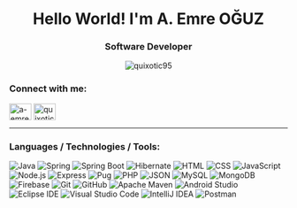 <h1 align="center">Hello World! I'm A. Emre OĞUZ</h1>
<h3 align="center">Software Developer</h3>

<p align="center"> <img src="https://img.shields.io/github/followers/Quixotic95?style=social" alt="quixotic95" /> </p>

<h3 align="left">Connect with me:</h3>
<p align="left">
  <a href="https://linkedin.com/in/a-emre-oguz" target="blank"><img align="center" src="https://raw.githubusercontent.com/rahuldkjain/github-profile-readme-generator/master/src/images/icons/Social/linked-in-alt.svg" alt="a-emre-oguz" height="30" width="40" /></a>
  <a href="https://instagram.com/quixotic95" target="blank"><img align="center" src="https://raw.githubusercontent.com/rahuldkjain/github-profile-readme-generator/master/src/images/icons/Social/instagram.svg" alt="quixotic95" height="30" width="40" /></a>
</p>

<hr>

<h3 align="left">Languages / Technologies / Tools:</h3>
<p align="left">
  
![Java](https://img.shields.io/badge/-JAVA-007396?style=for-the-badge&logo=java&logoWidth=85&logoColor=white)
![Spring](https://img.shields.io/badge/-SPRING-6DB33F?style=for-the-badge&logo=spring&logoWidth=65&logoColor=white)
![Spring Boot](https://img.shields.io/badge/-SPRING%20BOOT-6DB33F?style=for-the-badge&logo=spring-boot&logoWidth=25&logoColor=white)
![Hibernate](https://img.shields.io/badge/-HIBERNATE-59666C?style=for-the-badge&logo=hibernate&logoWidth=40&logoColor=white)
![HTML](https://img.shields.io/badge/-HTML-E34F26?style=for-the-badge&logo=html5&logoWidth=85&logoColor=white)
![CSS](https://img.shields.io/badge/-CSS-1572B6?style=for-the-badge&logo=css3&logoWidth=95&logoColor=white)
![JavaScript](https://img.shields.io/badge/-JAVASCRIPT-F7DF1E?style=for-the-badge&logo=javascript&logoWidth=35&logoColor=white)
![Node.js](https://img.shields.io/badge/-NODE.JS-339933?style=for-the-badge&logo=nodedotjs&logoWidth=65&logoColor=white)
![Express](https://img.shields.io/badge/-EXPRESS-000000?style=for-the-badge&logo=express&logoWidth=60&logoColor=white)
![Pug](https://img.shields.io/badge/-PUG-A86454?style=for-the-badge&logo=pug&logoWidth=95&logoColor=white)
![PHP](https://img.shields.io/badge/-PHP-777BB4?style=for-the-badge&logo=php&logoWidth=95&logoColor=white)
![JSON](https://img.shields.io/badge/-JSON-000000?style=for-the-badge&logo=json&logoWidth=85&logoColor=white)
![MySQL](https://img.shields.io/badge/-MySQL-4479A1?style=for-the-badge&logo=mysql&logoWidth=75&logoColor=white)
![MongoDB](https://img.shields.io/badge/-MONGODB-47A248?style=for-the-badge&logo=mongodb&logoWidth=50&logoColor=white)
![Firebase](https://img.shields.io/badge/-FIREBASE-FFCA28?style=for-the-badge&logo=firebase&logoWidth=55&logoColor=white)
![Git](https://img.shields.io/badge/-GIT-F05032?style=for-the-badge&logo=git&logoWidth=95&logoColor=white)
![GitHub](https://img.shields.io/badge/-GITHUB-181717?style=for-the-badge&logo=github&logoWidth=65&logoColor=white)
![Apache Maven](https://img.shields.io/badge/-MAVEN-C71A36?style=for-the-badge&logo=apachemaven&logoWidth=75&logoColor=white)
![Android Studio](https://img.shields.io/badge/-ANDROID%20STUDIO-3DDC84?style=for-the-badge&logo=androidstudio&logoWidth=15&logoColor=white)
![Eclipse IDE](https://img.shields.io/badge/-ECLIPSE%20IDE-2C2255?style=for-the-badge&logo=eclipseide&logoWidth=35&logoColor=white)
![Visual Studio Code](https://img.shields.io/badge/-VS%20CODE-007ACC?style=for-the-badge&logo=visualstudiocode&logoWidth=60&logoColor=white)
![IntelliJ IDEA](https://img.shields.io/badge/-INTELLIJ-000000?style=for-the-badge&logo=intellijidea&logoWidth=60&logoColor=white)
![Postman](https://img.shields.io/badge/-POSTMAN-FF6C37?style=for-the-badge&logo=postman&logoWidth=55&logoColor=white)
  
</p>
